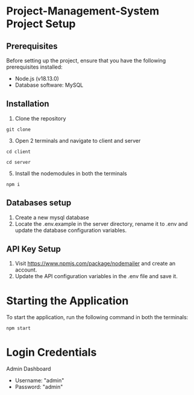 # Project-Management-System Project Setup


## Prerequisites

Before setting up the project, ensure that you have the following prerequisites installed:

- Node.js (v18.13.0)
- Database software: MySQL


## Installation

1. Clone the repository
   
` git clone  `

3. Open 2 terminals and navigate to client and server
   
` cd client `

` cd server `

5. Install the nodemodules in both the terminals
   
` npm i `


## Databases setup

1. Create a new mysql database
2. Locate the .env.example in the server directory, rename it to .env and update the database configuration variables.


## API Key Setup

1. Visit https://www.npmjs.com/package/nodemailer and create an account.
2. Update the API configuration variables in the .env file and save it.


# Starting the Application
To start the application, run the following command in both the terminals:

` npm start ` 


# Login Credentials
 
 Admin Dashboard
 - Username: "admin"
 - Password: "admin"

